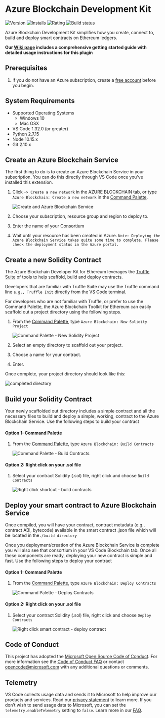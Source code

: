 # Azure Blockchain Development Kit

[![Version](https://vsmarketplacebadge.apphb.com/version/AzBlockchain.azure-blockchain.svg)](https://marketplace.visualstudio.com/items?itemName=ms-azuretools.vscode-logicapps) [![Installs](https://vsmarketplacebadge.apphb.com/installs/AzBlockchain.azure-blockchain.svg)](https://marketplace.visualstudio.com/items?itemName=AzBlockchain.azure-blockchain) [![Rating](https://vsmarketplacebadge.apphb.com/rating-star/AzBlockchain.azure-blockchain.svg)](https://marketplace.visualstudio.com/items?itemName=AzBlockchain.azure-blockchain#review-details) [![Build status](https://msazure.visualstudio.com/Blockchain/_apis/build/status/Blockchain-VS-Extensions/Blockchain-VS-Extension-Prod)](https://msazure.visualstudio.com/Blockchain/_build/latest?definitionId=71311)

Azure Blockchain Development Kit simplifies how you create, connect to, build and deploy smart contracts on Ethereum ledgers.

**Our [Wiki page](https://github.com/Microsoft/vscode-azure-blockchain-ethereum/wiki) includes a comprehensive getting started guide with detailed usage instructions for this plugin**

## Prerequisites

1. If you do not have an Azure subscription, create a [free account](https://azure.microsoft.com/free/?WT.mc_id=A261C142F) before you begin.

## System Requirements

- Supported Operating Systems
  - Windows 10
  - Mac OSX
- VS Code 1.32.0 (or greater)
- Python 2.7.15
- Node 10.15.x
- Git 2.10.x

## Create an Azure Blockchain Service

The first thing to do is to create an Azure Blockchain Service in your subscription. You can do this directly through VS Code once you've installed this extension.

1. Click `-> Create a new network` in the AZURE BLOCKCHAIN tab, or type `Azure Blockchain: Create a new network` in the [Command Palette](https://github.com/Microsoft/vscode-azure-blockchain-ethereum/wiki/Command-Palette).

   ![Create and Azure Blockchain Service](https://raw.githubusercontent.com/Microsoft/vscode-azure-blockchain-ethereum/master/images/createProject.png)

2. Choose your subscription, resource group and region to deploy to.

4. Enter the name of your [Consortium](https://docs.microsoft.com/azure/blockchain/service/consortium)

5. Wait until your resource has been created in Azure.
   `Note: Deploying the Azure Blockchain Service takes quite some time to complete. Please check the deployment status in the Azure portal.`

## Create a new Solidity Contract

The Azure Blockchain Developer Kit for Ethereum leverages the [Truffle Suite](https://truffleframework.com/) of tools to help scaffold, build and deploy contracts.

Developers that are familiar with Truffle Suite may use the Truffle command line `e.g., Truffle Init` directly from the VS Code terminal.

For developers who are not familiar with Truffle, or prefer to use the Command Palette, the Azure Blockchain Toolkit for Ethereum can easily scaffold out a project directory using the following steps.

1. From the [Command Palette](https://github.com/Microsoft/vscode-azure-blockchain-ethereum/wiki/Command-Palette), type `Azure Blockchain: New Solidity Project`

   ![Command Palette - New Solidity Project](https://raw.githubusercontent.com/Microsoft/vscode-azure-blockchain-ethereum/master/images/createNewProject.gif)

2. Select an empty directory to scaffold out your project.

3. Choose a name for your contract.

4. Enter.

Once complete, your project directory should look like this:

![completed directory](https://raw.githubusercontent.com/Microsoft/vscode-azure-blockchain-ethereum/master/images/newProjectDir.png)


## Build your Solidity Contract

Your newly scaffolded out directory includes a simple contract and all the necessary files to build and deploy a simple, working, contract to the Azure Blockchain Service. Use the following steps to build your contract

#### Option 1: Command Palette

1. From the [Command Palette](https://github.com/Microsoft/vscode-azure-blockchain-ethereum/wiki/Command-Palette), type `Azure Blockchain: Build Contracts`

   ![Command Palette - Build Contracts](https://raw.githubusercontent.com/Microsoft/vscode-azure-blockchain-ethereum/master/images/buildContracts.png)

#### Option 2: Right click on your .sol file

1. Select your contract Solidity (.sol) file, right click and choose `Build Contracts`

   ![Right click shortcut - build contracts](https://raw.githubusercontent.com/Microsoft/vscode-azure-blockchain-ethereum/master/images/buildContractRightClick.gif)

## Deploy your smart contract to Azure Blockchain Service

Once compiled, you will have your contract, contract metadata (e.g., contract ABI, bytecode) available in the smart contract .json file which will be located in the`./build directory`

Once you deployment/creation of the Azure Blockchain Service is complete you will also see that consortium in your VS Code Blockchain tab. Once all these components are ready, deploying your new contract is simple and fast. Use the following steps to deploy your contract

#### Option 1: Command Palette

1. From the [Command Palette](https://github.com/Microsoft/vscode-azure-blockchain-ethereum/wiki/Command-Palette), type `Azure Blockchain: Deploy Contracts`

   ![Command Palette - Deploy Contracts](https://raw.githubusercontent.com/Microsoft/vscode-azure-blockchain-ethereum/master/images/deployContracts.png)

#### Option 2: Right click on your .sol file

1. Select your contract Solidity (.sol) file, right click and choose `Deploy Contracts`

   ![Right click smart contract - deploy contract](https://raw.githubusercontent.com/Microsoft/vscode-azure-blockchain-ethereum/master/images/deployContractsRightClick.png)

## Code of Conduct

This project has adopted the [Microsoft Open Source Code of Conduct](https://opensource.microsoft.com/codeofconduct/).
For more information see the [Code of Conduct FAQ](https://opensource.microsoft.com/codeofconduct/faq/) or
contact [opencode@microsoft.com](mailto:opencode@microsoft.com) with any additional questions or comments.

## Telemetry

VS Code collects usage data and sends it to Microsoft to help improve our products and services. Read our [privacy statement](https://go.microsoft.com/fwlink/?LinkID=528096&clcid=0x409) to learn more. If you don’t wish to send usage data to Microsoft, you can set the `telemetry.enableTelemetry` setting to `false`. Learn more in our [FAQ](https://code.visualstudio.com/docs/supporting/faq#_how-to-disable-telemetry-reporting).
